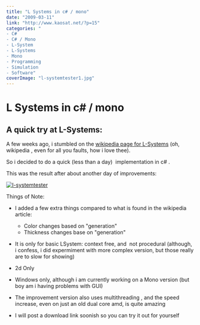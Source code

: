```yaml
---
title: "L Systems in c# / mono"
date: "2009-03-11"
link: "http://www.kaosat.net/?p=15"
categories: "
- C#
- C# / Mono
- L-System
- L-Systems
- Mono
- Programming
- Simulation
- Software"
coverImage: "l-systemtester1.jpg"
---
```




# L Systems in c# / mono 

## A quick try at L-Systems:

A few weeks ago, i stumbled on the [wikipedia page for L-Systems](http://en.wikipedia.org/wiki/L-system) (oh, wikipedia , even for all you faults, how i love thee).

So i decided to do a quick (less than a day)  implementation in c# .

This was the result after about another day of improvements:

[![l-systemtester](./assets/l-systemtester1-273x300.jpg "l-systemtester")](./assets/l-systemtester1.jpg)

Things of Note:

- I added a few extra things compared to what is found in the wikipedia article:
    - Color changes based on "generation"
    - Thickness changes base on "generation"

- It is only for basic LSystem: context free, and  not procedural (although, i confess, i did expermiment with more complex version, but those really are to slow for showing)
- 2d Only
- Windows only, although i am currently working on a Mono version (but boy am i having problems with GUI)
- The improvement version also uses multithreading , and the speed increase, even on just an old dual core amd, is quite amazing
- I will post a download link soonish so you can try it out for yourself
